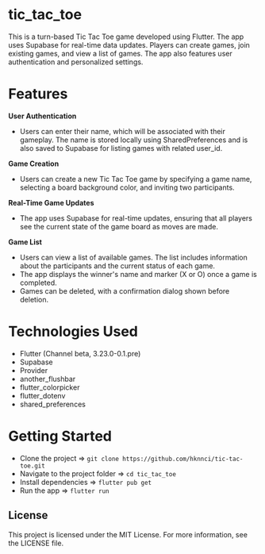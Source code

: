 # tic_tac_toe

This is a turn-based Tic Tac Toe game developed using Flutter. The app uses Supabase for real-time data updates. Players can create games, join existing games, and view a list of games. The app also features user authentication and personalized settings.

# Features

**User Authentication**
- Users can enter their name, which will be associated with their gameplay. The name is stored locally using SharedPreferences and is also saved to Supabase for listing games with related user_id.

**Game Creation**
- Users can create a new Tic Tac Toe game by specifying a game name, selecting a board background color, and inviting two participants.

**Real-Time Game Updates**
- The app uses Supabase for real-time updates, ensuring that all players see the current state of the game board as moves are made.

**Game List**
- Users can view a list of available games. The list includes information about the participants and the current status of each game.
- The app displays the winner's name and marker (X or O) once a game is completed.
- Games can be deleted, with a confirmation dialog shown before deletion.

# Technologies Used

- Flutter (Channel beta, 3.23.0-0.1.pre)
- Supabase
- Provider
- another_flushbar
- flutter_colorpicker
- flutter_dotenv
- shared_preferences

# Getting Started

- Clone the project => `git clone https://github.com/hknnci/tic-tac-toe.git`
- Navigate to the project folder => `cd tic_tac_toe`
- Install dependencies => `flutter pub get`
- Run the app => `flutter run`

## License

This project is licensed under the MIT License. For more information, see the LICENSE file.

